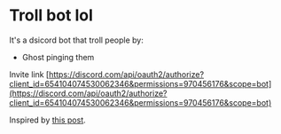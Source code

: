 # Troll bot lol

It's a dsicord bot that troll people by:

-   Ghost pinging them

Invite link [https://discord.com/api/oauth2/authorize?client_id=654104074530062346&permissions=970456176&scope=bot](https://discord.com/api/oauth2/authorize?client_id=654104074530062346&permissions=970456176&scope=bot)

Inspired by [this post](https://www.reddit.com/r/discordapp/comments/ma44h4/what_type_of_bot_are_you_looking_for/grqwyot?utm_source=share&utm_medium=web2x&context=3).
